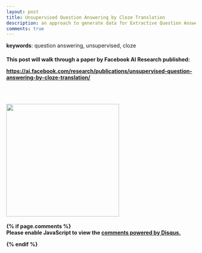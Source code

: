 ```yaml
---
layout: post
title: Unsupervised Question Answering by Cloze Translation
description: an approach to generate data for Extractive Question Answering models in unsupervised manner
comments: true
---
```

<b>keywords</b>: question answering, unsupervised, cloze<br />
<h4 class="year" />

<p align="justify">
    This post will walk through a paper by Facebook AI Research published:
</p>
<a
    href="https://ai.facebook.com/research/publications/unsupervised-question-answering-by-cloze-translation/">https://ai.facebook.com/research/publications/unsupervised-question-answering-by-cloze-translation/</a>

<br /><br />
<div class="img_row">
    <img width="300px" src="{{ site.baseurl }}/assets/img/blog/unsupervised_cloze.png">
</div>

<br/>
{% if page.comments %}
<div id="disqus_thread"></div>
<script>

/**
*  RECOMMENDED CONFIGURATION VARIABLES: EDIT AND UNCOMMENT THE SECTION BELOW TO INSERT DYNAMIC VALUES FROM YOUR PLATFORM OR CMS.
*  LEARN WHY DEFINING THESE VARIABLES IS IMPORTANT: https://disqus.com/admin/universalcode/#configuration-variables*/
/*
var disqus_config = function () {
this.page.url = PAGE_URL;  // Replace PAGE_URL with your page's canonical URL variable
this.page.identifier = PAGE_IDENTIFIER; // Replace PAGE_IDENTIFIER with your page's unique identifier variable
};
*/
(function() { // DON'T EDIT BELOW THIS LINE
var d = document, s = d.createElement('script');
s.src = 'https://kartikblog.disqus.com/embed.js';
s.setAttribute('data-timestamp', +new Date());
(d.head || d.body).appendChild(s);
})();
</script>
<noscript>Please enable JavaScript to view the <a href="https://disqus.com/?ref_noscript">comments powered by Disqus.</a></noscript>
                            
{% endif %}